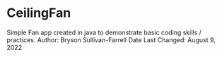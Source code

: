 # CeilingFan

Simple Fan app created in java to demonstrate basic coding skills / practices.
Author: Bryson Sullivan-Farrell
Date Last Changed: August 9, 2022
